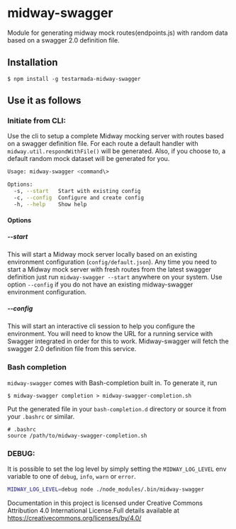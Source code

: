 # midway-swagger
Module for generating midway mock routes(endpoints.js) with random data based on a swagger 2.0 definition file.


## Installation

```shell
$ npm install -g testarmada-midway-swagger
```


## Use it as follows

### Initiate from CLI:

Use the cli to setup a complete Midway mocking server with routes based on a swagger definition file.
For each route a default handler with `midway.util.respondWithFile()` will be generated. 
Also, if you choose to, a default random mock dataset will be generated for you.

```bash
Usage: midway-swagger <command\>

Options:
  -s, --start   Start with existing config
  -c, --config  Configure and create config
  -h, --help    Show help

```

#### Options
##### --start
This will start a Midway mock server locally based on an existing environment configuration (`config/default.json`).
Any time you need to start a Midway mock server with fresh routes from the latest swagger definition just run 
`midway-swagger --start` anywhere on your system.
Use option `--config` if you do not have an existing midway-swagger environment configuration. 

##### --config
This will start an interactive cli session to help you configure the environment.
You will need to know the URL for a running service with Swagger integrated in order for this to work. 
Midway-swagger will fetch the swagger 2.0 definition file from this service.


### Bash completion

`midway-swagger` comes with Bash-completion built in. To generate it, run

```
$ midway-swagger completion > midway-swagger-completion.sh
```

Put the generated file in your `bash-completion.d` directory or source it from
your `.bashrc` or similar.

```
# .bashrc
source /path/to/midway-swagger-completion.sh
```

### DEBUG:

It is possible to set the log level by simply setting the `MIDWAY_LOG_LEVEL` env variable to one of
`debug`, `info`, `warn` or `error`.

```bash
MIDWAY_LOG_LEVEL=debug node ./node_modules/.bin/midway-swagger
```

Documentation in this project is licensed under Creative Commons Attribution 4.0 International License.Full details available at https://creativecommons.org/licenses/by/4.0/
